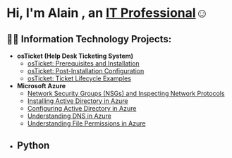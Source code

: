 <h1>Hi, I'm Alain , an <a href="https://www.linkedin.com/in/alain-garcia-431a04103/">IT Professional</a>☺</h1>

<h2>👨‍💻 Information Technology Projects:</h2>

- <b>osTicket (Help Desk Ticketing System)</b>
  - [osTicket: Prerequisites and Installation](https://github.com/Grauwdy/ospreqs)
  - [osTicket: Post-Installation Configuration](https://github.com/Grauwdy/postinstallconfig)
  - [osTicket: Ticket Lifecycle Examples](https://github.com/Grauwdy/TicketLifecycle)  
- <b>Microsoft Azure</b>
  - [Network Security Groups (NSGs) and Inspecting Network Protocols](https://github.com/Grauwdy/TrafficInspectioninVM)
  - [Installing Active Directory in Azure](https://github.com/Grauwdy/InstallingADinAZ)
  - [Configuring Active Directory in Azure](https://github.com/Grauwdy/ConfigADinAZ)
  - [Understanding DNS in Azure](https://github.com/Grauwdy/DNSinAZ)
  - [Understanding File Permissions in Azure](https://github.com/Grauwdy/FilePermissionsinAZ)
- <b>Python
  - 
